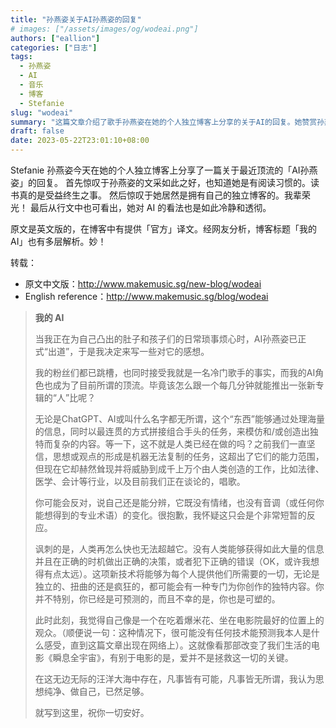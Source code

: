 ```yaml
---
title: "孙燕姿关于AI孙燕姿的回复"
# images: ["/assets/images/og/wodeai.png"]
authors: ["eallion"]
categories: ["日志"]
tags: 
  - 孙燕姿
  - AI
  - 音乐
  - 博客
  - Stefanie
slug: "wodeai"
summary: "这篇文章介绍了歌手孙燕姿在她的个人独立博客上分享的关于AI的回复。她赞赏孙燕姿文采好、有阅读习惯，同时惊讶于她拥有自己的独立博客。文章谈到孙燕姿对AI的看法冷静透彻，她认为AI可以处理海量信息，模仿和创造出独特而复杂的内容，威胁到人类创造的工作。虽然AI目前可能没有情绪和音调变化，但作者怀疑这种看法是短暂的。文章还提到AI技术能够为每个人提供独特的内容，但也让人变得可预测和可塑。"
draft: false
date: 2023-05-22T23:01:10+08:00
---
```


Stefanie 孙燕姿今天在她的个人独立博客上分享了一篇关于最近顶流的「AI孙燕姿」的回复。
首先惊叹于孙燕姿的文采如此之好，也知道她是有阅读习惯的。读书真的是受益终生之事。
然后惊叹于她居然是拥有自己的独立博客的。我辈荣光！
最后从行文中也可看出，她对 AI 的看法也是如此冷静和透彻。

原文是英文版的，在博客中有提供「官方」译文。经网友分析，博客标题「我的 AI」也有多层解析。妙！

转载：

- 原文中文版：<http://www.makemusic.sg/new-blog/wodeai>
- English reference：<http://www.makemusic.sg/blog/wodeai>

<blockquote>

**我的 AI**

当我正在为自己凸出的肚子和孩子们的日常琐事烦心时，AI孙燕姿已正式“出道”，于是我决定来写一些对它的感想。

我的粉丝们都已跳槽，也同时接受我就是一名冷门歌手的事实，而我的AI角色也成为了目前所谓的顶流。毕竟该怎么跟一个每几分钟就能推出一张新专辑的“人”比呢？

无论是ChatGPT、AI或叫什么名字都无所谓，这个“东西”能够通过处理海量的信息，同时以最连贯的方式拼接组合手头的任务，来模仿和/或创造出独特而复杂的内容。等一下，这不就是人类已经在做的吗？之前我们一直坚信，思想或观点的形成是机器无法复制的任务，这超出了它们的能力范围，但现在它却赫然耸现并将威胁到成千上万个由人类创造的工作，比如法律、医学、会计等行业，以及目前我们正在谈论的，唱歌。

你可能会反对，说自己还是能分辨，它既没有情绪，也没有音调（或任何你能想得到的专业术语）的变化。很抱歉，我怀疑这只会是个非常短暂的反应。

讽刺的是，人类再怎么快也无法超越它。没有人类能够获得如此大量的信息并且在正确的时机做出正确的决策，或者犯下正确的错误（OK，或许我想得有点太远）。这项新技术将能够为每个人提供他们所需要的一切，无论是独立的、扭曲的还是疯狂的，都可能会有一种专门为你创作的独特内容。你并不特别，你已经是可预测的，而且不幸的是，你也是可塑的。

此时此刻，我觉得自己像是一个在吃着爆米花、坐在电影院最好的位置上的观众。（顺便说一句：这种情况下，很可能没有任何技术能预测我本人是什么感受，直到这篇文章出现在网络上）。这就像看那部改变了我们生活的电影《瞬息全宇宙》，有别于电影的是，爱并不是拯救这一切的关键。

在这无边无际的汪洋大海中存在，凡事皆有可能，凡事皆无所谓，我认为思想纯净、做自己，已然足够。

就写到这里，祝你一切安好。
</blockquote>
